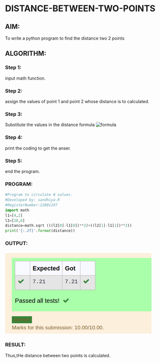 # DISTANCE-BETWEEN-TWO-POINTS

## AIM:
To write a python program to find the distance two 2 points
## ALGORITHM:
### Step 1: 
input math function.
### Step 2: 
assign the values of point 1 and point 2 whose distance is to calculated.
### Step 3: 
Substitute the values in the distance formula  ![formula](/formula.JPG)
### Step 4: 
print the coding to get the anser.
### Step 5: 
end the program.
### PROGRAM:
  ``` python
#Program to circulate N values.
#Developed by: sandhiya.R
#RegisterNumber:22001197
import math
l1=[4,2]
l2=[10,6]
distance=math.sqrt (((l2[0]-l1[0])**2)+((l2[1]-l1[1])**2))
print('{:.2f}'.format(distance))
```
### OUTPUT:
![output](/output.png)
### RESULT:
Thus,tHe distance between two points is calculated.
